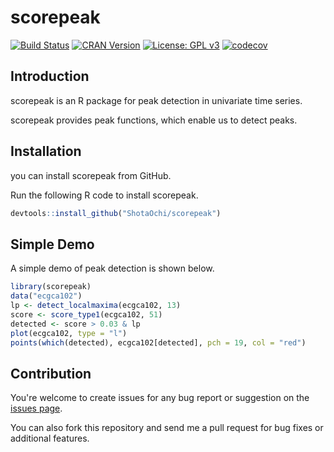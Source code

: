 # scorepeak

[![Build Status](https://github.com/ShotaOchi/scorepeak/workflows/R-CMD-check/badge.svg)](https://github.com/ShotaOchi/scorepeak/actions)
[![CRAN Version](https://www.r-pkg.org/badges/version/scorepeak)](https://cran.r-project.org/package=scorepeak)
[![License: GPL v3](https://img.shields.io/badge/License-GPL%20v3-blue.svg)](https://www.gnu.org/licenses/gpl-3.0)
[![codecov](https://codecov.io/gh/ShotaOchi/scorepeak/branch/master/graph/badge.svg)](https://codecov.io/gh/ShotaOchi/scorepeak)

## Introduction
scorepeak is an R package for peak detection in univariate time series.

scorepeak provides peak functions, which enable us to detect peaks.

## Installation
you can install scorepeak from GitHub.

Run the following R code to install scorepeak.
```r
devtools::install_github("ShotaOchi/scorepeak")
```

## Simple Demo

A simple demo of peak detection is shown below.

```r
library(scorepeak)
data("ecgca102")
lp <- detect_localmaxima(ecgca102, 13)
score <- score_type1(ecgca102, 51)
detected <- score > 0.03 & lp
plot(ecgca102, type = "l")
points(which(detected), ecgca102[detected], pch = 19, col = "red")
```

## Contribution
You're welcome to create issues for any bug report or suggestion on the [issues page](https://github.com/ShotaOchi/scorepeak/issues).

You can also fork this repository and send me a pull request for bug fixes or additional features.